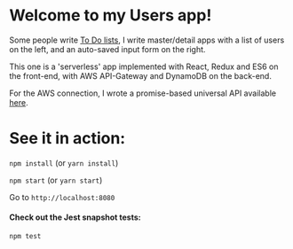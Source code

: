 # Welcome to my Users app!  

Some people write [To Do lists](http://todomvc.com/), I write master/detail apps with a list of
users on the left, and an auto-saved input form on the right.

This one is a 'serverless' app implemented with React, Redux and ES6 on the
front-end, with AWS API-Gateway and DynamoDB on the back-end.

For the AWS connection, I wrote a promise-based universal API available [here](https://github.com/toddmerrill/users-api).

# See it in action:

`npm install` (or `yarn install`)

`npm start` (or `yarn start`)

Go to `http://localhost:8080`

#### Check out the Jest snapshot tests:

`npm test`
